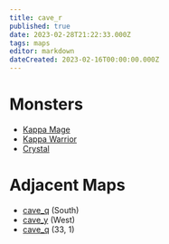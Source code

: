 ```yaml
---
title: cave_r
published: true
date: 2023-02-28T21:22:33.000Z
tags: maps
editor: markdown
dateCreated: 2023-02-16T00:00:00.000Z
---
```



# Monsters
 * [Kappa Mage](/monsters/kappa-mage)
 * [Kappa Warrior](/monsters/kappa-warrior)
 * [Crystal](/monsters/crystal)

# Adjacent Maps
 * [cave_q](/maps/cave_q) (South)
 * [cave_y](/maps/cave_y) (West)
 * [cave_q](/maps/cave_q) (33, 1)
